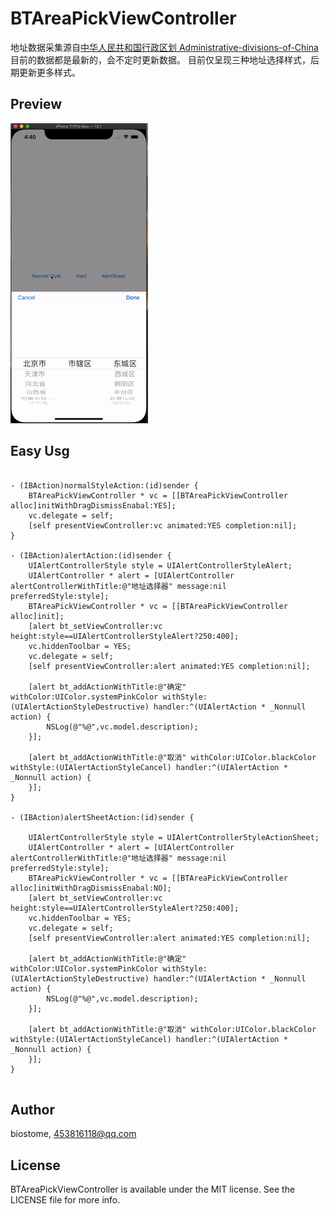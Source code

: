 # BTAreaPickViewController 

地址数据采集源自[中华人民共和国行政区划 Administrative-divisions-of-China](https://github.com/modood/Administrative-divisions-of-China)
目前的数据都是最新的，会不定时更新数据。
目前仅呈现三种地址选择样式，后期更新更多样式。


## Preview
![展示](https://raw.githubusercontent.com/biostome/BTAreaPickViewController/master/AreaPicker.gif)

## Easy Usg
```objc

- (IBAction)normalStyleAction:(id)sender {
    BTAreaPickViewController * vc = [[BTAreaPickViewController alloc]initWithDragDismissEnabal:YES];
    vc.delegate = self;
    [self presentViewController:vc animated:YES completion:nil];
}

- (IBAction)alertAction:(id)sender {
    UIAlertControllerStyle style = UIAlertControllerStyleAlert;
    UIAlertController * alert = [UIAlertController alertControllerWithTitle:@"地址选择器" message:nil preferredStyle:style];
    BTAreaPickViewController * vc = [[BTAreaPickViewController alloc]init];
    [alert bt_setViewController:vc height:style==UIAlertControllerStyleAlert?250:400];
    vc.hiddenToolbar = YES;
    vc.delegate = self;
    [self presentViewController:alert animated:YES completion:nil];
    
    [alert bt_addActionWithTitle:@"确定" withColor:UIColor.systemPinkColor withStyle:(UIAlertActionStyleDestructive) handler:^(UIAlertAction * _Nonnull action) {
        NSLog(@"%@",vc.model.description);
    }];
    
    [alert bt_addActionWithTitle:@"取消" withColor:UIColor.blackColor withStyle:(UIAlertActionStyleCancel) handler:^(UIAlertAction * _Nonnull action) {
    }];
}

- (IBAction)alertSheetAction:(id)sender {
    
    UIAlertControllerStyle style = UIAlertControllerStyleActionSheet;
    UIAlertController * alert = [UIAlertController alertControllerWithTitle:@"地址选择器" message:nil preferredStyle:style];
    BTAreaPickViewController * vc = [[BTAreaPickViewController alloc]initWithDragDismissEnabal:NO];
    [alert bt_setViewController:vc height:style==UIAlertControllerStyleAlert?250:400];
    vc.hiddenToolbar = YES;
    vc.delegate = self;
    [self presentViewController:alert animated:YES completion:nil];
    
    [alert bt_addActionWithTitle:@"确定" withColor:UIColor.systemPinkColor withStyle:(UIAlertActionStyleDestructive) handler:^(UIAlertAction * _Nonnull action) {
        NSLog(@"%@",vc.model.description);
    }];
    
    [alert bt_addActionWithTitle:@"取消" withColor:UIColor.blackColor withStyle:(UIAlertActionStyleCancel) handler:^(UIAlertAction * _Nonnull action) {
    }];
}


```

## Author


biostome, 453816118@qq.com

## License

BTAreaPickViewController is available under the MIT license. See the LICENSE file for more info.
